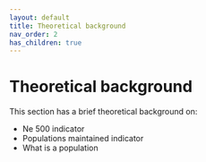 ```yaml
---
layout: default
title: Theoretical background
nav_order: 2
has_children: true
---
```


# Theoretical background

This section has a brief theoretical background on:

* Ne 500 indicator
* Populations maintained indicator
* What is a population

